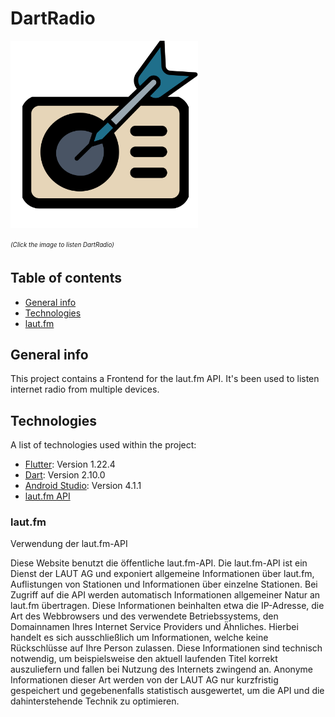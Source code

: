 
# DartRadio

[<img src="https://github.com/Pat992/DartRadio/blob/main/web/favicon.svg" width="300" height="300">](https://pat992.github.io/DartRadio/#/)

<sub><sup>_(Click the image to listen DartRadio)_</sup></sub>


## Table of contents
* [General info](#general-info)
* [Technologies](#technologies)
* [laut.fm](#laut.fm)

## General info
This project contains a Frontend for the laut.fm API.
It's been used to listen internet radio from multiple devices.

## Technologies
A list of technologies used within the project:
* [Flutter](https://flutter.dev/): Version 1.22.4
* [Dart](https://dart.dev/): Version 2.10.0
* [Android Studio](https://developer.android.com/studio): Version 4.1.1
* [laut.fm API](https://api.laut.fm/)


### laut.fm
Verwendung der laut.fm-API

Diese Website benutzt die öffentliche laut.fm-API.
Die laut.fm-API ist ein Dienst der LAUT AG und exponiert allgemeine Informationen über laut.fm, Auflistungen von Stationen und Informationen über einzelne Stationen. Bei Zugriff auf die API werden automatisch Informationen allgemeiner Natur an laut.fm übertragen. Diese Informationen beinhalten etwa die IP-Adresse, die Art des Webbrowsers und des verwendete Betriebssystems, den Domainnamen Ihres Internet Service Providers und Ähnliches. Hierbei handelt es sich ausschließlich um Informationen, welche keine Rückschlüsse auf Ihre Person zulassen. Diese Informationen sind technisch notwendig, um beispielsweise den aktuell laufenden Titel korrekt auszuliefern und fallen bei Nutzung des Internets zwingend an. Anonyme Informationen dieser Art werden von der LAUT AG nur kurzfristig gespeichert und gegebenenfalls statistisch ausgewertet, um die API und die dahinterstehende Technik zu optimieren.
